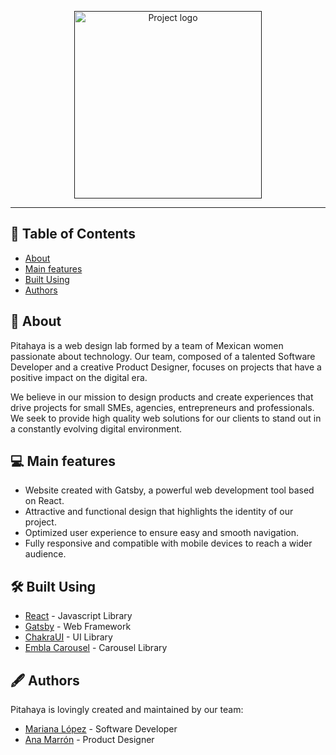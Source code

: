 <p align="center">
  <a href="" rel="noopener">
 <img width=300px src="https://i.imgur.com/1z08HOE.png" alt="Project logo"></a>
</p>

---

## 📝 Table of Contents

- [About](#about)
- [Main features](#main_features)
- [Built Using](#built_using)
- [Authors](#authors)

## 🌸 About <a name = "about"></a>

<p>
Pitahaya is a web design lab formed by a team of Mexican women passionate about technology. Our team, composed of a talented Software Developer and a creative Product Designer, focuses on projects that have a positive impact on the digital era.

We believe in our mission to design products and create experiences that drive projects for small SMEs, agencies, entrepreneurs and professionals. We seek to provide high quality web solutions for our clients to stand out in a constantly evolving digital environment.

</p>

## 💻 Main features <a name = "main_features"></a>

- Website created with Gatsby, a powerful web development tool based on React.
- Attractive and functional design that highlights the identity of our project.
- Optimized user experience to ensure easy and smooth navigation.
- Fully responsive and compatible with mobile devices to reach a wider audience.

## 🛠️ Built Using <a name = "built_using"></a>

- [React](https://react.dev/) - Javascript Library
- [Gatsby](https://www.gatsbyjs.com/) - Web Framework
- [ChakraUI](https://chakra-ui.com/) - UI Library
- [Embla Carousel](https://www.embla-carousel.com/) - Carousel Library

## 🖋️ Authors <a name = "authors"></a>

Pitahaya is lovingly created and maintained by our team:

- [Mariana López](https://www.linkedin.com/in/marianalz/) - Software Developer
- [Ana Marrón](https://www.linkedin.com/in/ana-marr%C3%B3n-3d/) - Product Designer

